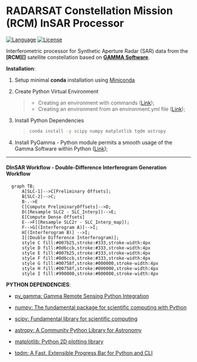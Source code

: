 # RADARSAT Constellation Mission (RCM) InSAR Processor

[![Language][]][1]
[![License][]][1]

Interferometric processor for Synthetic Aperture Radar (SAR) data from the **[RCM][]**
satellite constellation based on **[GAMMA Software][]**.

**Installation**:

1. Setup minimal **conda** installation using [Miniconda][]

2. Create Python Virtual Environment

    > -   Creating an environment with commands ([Link][]);
    > -   Creating an environment from an environment.yml file
    >     ([Link][2]);

3. Install Python Dependencies

    > ``` bash
    > conda install -y scipy numpy matplotlib tqdm astropy
    > ```

4. Install PyGamma - Python module permits a smooth usage of the Gamma
    Software within Python ([Link][3]);

---
#### DInSAR Workflow - Double-Difference Interferogram Generation Workflow
```mermaid
  graph TB;
      A[SLC-1]-->C[Preliminary Offsets];
      B[SLC-2]-->C;
      B-.->E
      C[Compute PreliminaryOffsets]-->D;
      D([Resample SLC2 - SLC_Interp])-->E;
      E[Compute Dense Offsets]
      E-->F([Resample SLC2r - SLC_Interp_map]);
      F-->G[(Interferogram A)]-->I;
      H[(Interferogram B)] -->I;
      I[(Double Difference Interferogram)];
      style C fill:#007b25,stroke:#333,stroke-width:4px
      style D fill:#0d6ccb,stroke:#333,stroke-width:4px
      style E fill:#007b25,stroke:#333,stroke-width:4px
      style F fill:#0d6ccb,stroke:#333,stroke-width:4px
      style G fill:#00758f,stroke:#000000,stroke-width:4px
      style H fill:#00758f,stroke:#000000,stroke-width:4px
      style I fill:#990000,stroke:#000000,stroke-width:4px

```

**PYTHON DEPENDENCIES**:  
- [py_gamma: Gamma Remote Sensing Python Integration][]
- [numpy: The fundamental package for scientific computing with Python][]
- [scipy: Fundamental library for scientific computing][]
- [astropy: A Community Python Library for Astronomy][]
- [matplotlib: Python 2D plotting library][]
- [tqdm: A Fast, Extensible Progress Bar for Python and CLI][]


  [Language]: https://img.shields.io/badge/python-%3E%3D%203.10-blue
  [License]: https://img.shields.io/bower/l/MI
  [1]: ..%20image::%20https://www.python.org/
  [ICEYE]: ..%20image::%20https://www.iceye.com/
  [GAMMA Software]: ..%20image::%20https://www.gammasoftware.com/
  [Miniconda]: https://docs.conda.io/en/latest/miniconda.html
  [Link]: https://docs.conda.io/projects/conda/en/latest/user-guide/tasks/manage-environments.html#creating-an-environment-with-commands
  [2]: https://docs.conda.io/projects/conda/en/latest/user-guide/tasks/manage-environments.html#creating-an-environment-from-an-environment-yml-file
  [3]: https://gamma-rs.ch/uploads/media/upgrades_info_20210701.pdf
  [numpy: The fundamental package for scientific computing with Python]: https://numpy.org
  [py_gamma: Gamma Remote Sensing Python Integration]: http://www.gammasoftware.com/
  [numpy: The fundamental package for scientific computing with Python]: https://numpy.org/
  [scipy: Fundamental library for scientific computing]: https://scipy.org/
  [matplotlib: Python 2D plotting library]: https://matplotlib.org/
  [astropy: A Community Python Library for Astronomy]: https://www.astropy.org/
  [tqdm: A Fast, Extensible Progress Bar for Python and CLI]: https://github.com/tqdm/tqdm
